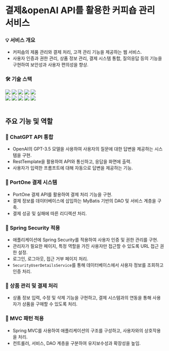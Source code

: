 # 결제&openAI API를 활용한 커피숍 관리 서비스

### 💡 서비스 개요 
- 커피숍의 제품 관리와 결제 처리, 고객 관리 기능을 제공하는 웹 서비스.
- 사용자 인증과 권한 관리, 상품 정보 관리, 결제 시스템 통합, 질의응답 등의 기능을 구현하여 보안성과 사용자 편의성을 향상. 

### 🛠️ 기술 스택
</div>
    <div style="text-align: left;">
    <div> <img src="https://img.shields.io/badge/Java-007396?style=flat-square&logo=Java&logoColor=white">
          <img src="https://img.shields.io/badge/Spring Boot-6DB33F?style=flat-square&logo=Spring Boot&logoColor=white">
          <img src="https://img.shields.io/badge/Spring Security-6DB33F?style=flat-square&logo=Spring Security&logoColor=white">
          <img src="https://img.shields.io/badge/Mybatis-003496?style=flat-square&logo=Mybatis&logoColor=white">
          <img src="https://img.shields.io/badge/OpenAPI-004596?style=flat-square&logo=OpenAPI&logoColor=white">
          <br>
          <img src="https://img.shields.io/badge/Javascript-F7DF1E?style=flat-square&logo=Javascript&logoColor=white">
          <img src="https://img.shields.io/badge/CSS3-1572B6?style=flat-square&logo=CSS3&logoColor=white">
          <img src="https://img.shields.io/badge/HTML5-E34F26?style=flat-square&logo=HTML5&logoColor=white">
          <img src="https://img.shields.io/badge/Oracle-F80000?style=flat-square&logo=Oracle&logoColor=white">
          <img src="https://img.shields.io/badge/Github-181717?style=flat-square&logo=Github&logoColor=white">
          </div>
    </div>
<br>

## 주요 기능 및 역할
### 📝 ChatGPT API 통합
- OpenAI의 GPT-3.5 모델을 사용하여 사용자의 질문에 대한 답변을 제공하는 시스템을 구현.
- RestTemplate을 활용하여 API와 통신하고, 응답을 화면에 출력.
- 사용자가 입력한 프롬프트에 대해 자동으로 답변을 제공하는 기능.

### 📝 PortOne 결제 시스템
- PortOne 결제 API를 활용하여 결제 처리 기능을 구현.
- 결제 정보를 데이터베이스에 삽입하는 MyBatis 기반의 DAO 및 서비스 계층을 구축.
- 결제 성공 및 실패에 따른 리디렉션 처리.

### 📝 Spring Security 적용
- 애플리케이션에 Spring Security를 적용하여 사용자 인증 및 권한 관리를 구현.
- 관리자가 필요한 페이지, 특정 역할을 가진 사용자만 접근할 수 있도록 URL 접근 권한 설정.
- 로그인, 로그아웃, 접근 거부 페이지 처리.
- `SecurityUserDetailsService`를 통해 데이터베이스에서 사용자 정보를 조회하고 인증 처리.

### 📝 상품 관리 및 결제 처리
- 상품 정보 입력, 수정 및 삭제 기능을 구현하고, 결제 시스템과의 연동을 통해 사용자가 상품을 구매할 수 있도록 처리.
  
### 📝 MVC 패턴 적용
- Spring MVC를 사용하여 애플리케이션의 구조를 구성하고, 사용자와의 상호작용을 처리.
- 컨트롤러, 서비스, DAO 계층을 구분하여 유지보수성과 확장성을 높임.
